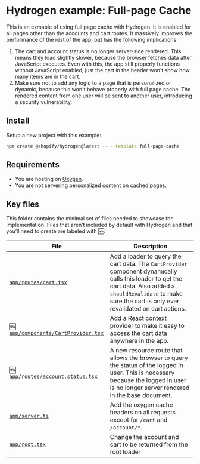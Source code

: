 # Hydrogen example: Full-page Cache

This is an exmaple of using full page cache with Hydrogen. It is enabled for all pages other than the accounts and cart routes. It massively improves the performance of the rest of the app, but has the following implications:

1. The cart and account status is no longer server-side rendered. This means they load slightly slower, because the browser fetches data after JavaScript executes. Even with this, the app still properly functions without JavaScript enabled, just the cart in the header won't show how many items are in the cart.
2. Make sure not to add any logic to a page that is personalized or dynamic, because this won't behave properly with full page cache. The rendered content from one user will be sent to another user, introducing a security vulnerability.

## Install

Setup a new project with this example:

```bash
npm create @shopify/hydrogen@latest -- --template full-page-cache
```

## Requirements

- You are hosting on [Oxygen](https://shopify.dev/docs/storefronts/headless/hydrogen/caching/full-page-cache).
- You are not servering personalized content on cached pages.

## Key files

This folder contains the minimal set of files needed to showcase the implementation. Files that aren’t included by default
with Hydrogen and that you’ll need to create are labeled with 🆕.

| File                                                                    | Description                                                                                                                                                                                                           |
| ----------------------------------------------------------------------- | --------------------------------------------------------------------------------------------------------------------------------------------------------------------------------------------------------------------- |
| [`app/routes/cart.tsx`](app/routes/cart.tsx)                            | Add a loader to query the cart data. The `CartProvider` component dynamically calls this loader to qet the cart data. Also added a `shouldRevalidate` to make sure the cart is only ever revalidated on cart actions. |
| 🆕 [`app/components/CartProvider.tsx`](app/components/CartProvider.tsx) | Add a React context provider to make it easy to access the cart data anywhere in the app.                                                                                                                             |
| 🆕 [`app/routes/account.status.tsx`](app/routes/account.status.tsx)     | A new resource route that allows the browser to query the status of the logged in user. This is necessary because the logged in user is no longer server rendered in the base document.                               |
| [`app/server.ts`](app/server.ts)                                        | Add the oxygen cache headers on all requests except for `/cart` and `/account/*`.                                                                                                                                     |
| [`app/root.tsx`](app/root.tsx)                                          | Change the account and cart to be returned from the root loader                                                                                                                                                       |
